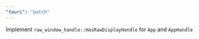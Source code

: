 ```yaml
---
"tauri": "patch"
---
```


Implement `raw_window_handle::HasRawDisplayHandle` for `App` and `AppHandle`
